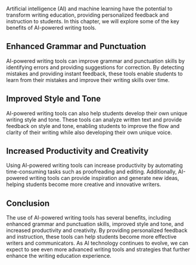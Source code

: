 
Artificial intelligence (AI) and machine learning have the potential to transform writing education, providing personalized feedback and instruction to students. In this chapter, we will explore some of the key benefits of AI-powered writing tools.

Enhanced Grammar and Punctuation
--------------------------------

AI-powered writing tools can improve grammar and punctuation skills by identifying errors and providing suggestions for correction. By detecting mistakes and providing instant feedback, these tools enable students to learn from their mistakes and improve their writing skills over time.

Improved Style and Tone
-----------------------

AI-powered writing tools can also help students develop their own unique writing style and tone. These tools can analyze written text and provide feedback on style and tone, enabling students to improve the flow and clarity of their writing while also developing their own unique voice.

Increased Productivity and Creativity
-------------------------------------

Using AI-powered writing tools can increase productivity by automating time-consuming tasks such as proofreading and editing. Additionally, AI-powered writing tools can provide inspiration and generate new ideas, helping students become more creative and innovative writers.

Conclusion
----------

The use of AI-powered writing tools has several benefits, including enhanced grammar and punctuation skills, improved style and tone, and increased productivity and creativity. By providing personalized feedback and instruction, these tools can help students become more effective writers and communicators. As AI technology continues to evolve, we can expect to see even more advanced writing tools and strategies that further enhance the writing education experience.

